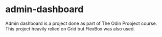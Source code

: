 # admin-dashboard
Admin dashboard is a project done as part of The Odin Prooject course. This project heavily relied on Grid but FlexBox was also used.